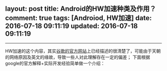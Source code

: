 layout: post
title: Android的HW加速种类及作用？
comment: true
tags: [Androiod, HW加速]
date: 2016-07-18 09:11:19
updated: 2016-07-18 09:11:19
---

------
HW加速的这个内容，其实[谷歌的官方网站](https://developer.android.com/guide/topics/graphics/hardware-accel.html)上已经描述的很清楚了，可能由于天朝的网络原因及英文的缘故，导致一些人对此理解存在一定的偏差；
下面根据google的官方解释+实际开发经验简单做一个介绍：

